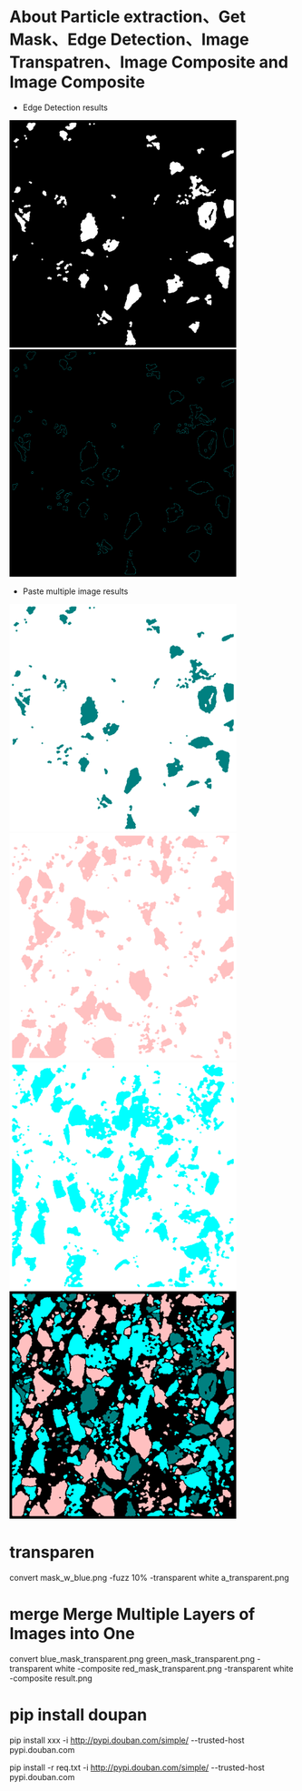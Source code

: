 # About Particle extraction、Get Mask、Edge Detection、Image Transpatren、Image Composite and Image Composite

- Edge Detection results
<p align='left'>  
  <img src='data/result_qaak/caol/2_mask_caolv.png' width='400'/>
  <img src='data/result_qaak/edge_caol/2_mask_caolv.png' width='400'/>
</p>

- Paste multiple image results
<p align='left'>  
  <img src='data/result_qaak/transparent/2_mask_caolv.png' width='400'/>
  <img src='data/result_qaak/transparent/2_mask_fen.png' width='400'/>
  <img src='data/result_qaak/transparent/2_mask_lightblue.png' width='400'/>
  <img src='data/result_qaak/result/2.png' width='400'/>
</p>


















# transparen 
convert mask_w_blue.png -fuzz 10% -transparent white a_transparent.png

# merge Merge Multiple Layers of Images into One
convert blue_mask_transparent.png green_mask_transparent.png -transparent white -composite red_mask_transparent.png -transparent white -composite result.png

# pip install doupan
pip install xxx -i http://pypi.douban.com/simple/ --trusted-host pypi.douban.com

pip install -r req.txt -i http://pypi.douban.com/simple/ --trusted-host pypi.douban.com

